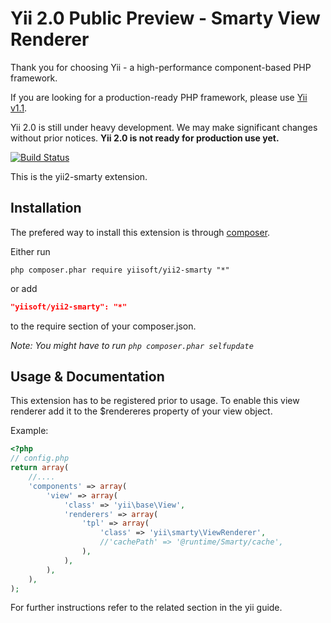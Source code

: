 Yii 2.0 Public Preview - Smarty View Renderer
=============================================

Thank you for choosing Yii - a high-performance component-based PHP framework.

If you are looking for a production-ready PHP framework, please use
[Yii v1.1](https://github.com/yiisoft/yii).

Yii 2.0 is still under heavy development. We may make significant changes
without prior notices. **Yii 2.0 is not ready for production use yet.**

[![Build Status](https://secure.travis-ci.org/yiisoft/yii2.png)](http://travis-ci.org/yiisoft/yii2)

This is the yii2-smarty extension.


Installation
------------

The prefered way to install this extension is through [composer](http://getcomposer.org/download/).

Either run
```
php composer.phar require yiisoft/yii2-smarty "*"
```

or add
```json
"yiisoft/yii2-smarty": "*"
```
to the require section of your composer.json.


*Note: You might have to run `php composer.phar selfupdate`*


Usage & Documentation
---------------------

This extension has to be registered prior to usage.
To enable this view renderer add it to the $rendereres property of your view object.

Example:

```php
<?php
// config.php
return array(
	//....
	'components' => array(
		'view' => array(
			'class' => 'yii\base\View',
			'renderers' => array(
				'tpl' => array(
					'class' => 'yii\smarty\ViewRenderer',
					//'cachePath' => '@runtime/Smarty/cache',
				),
			),
		),
	),
);
```

For further instructions refer to the related section in the yii guide.
